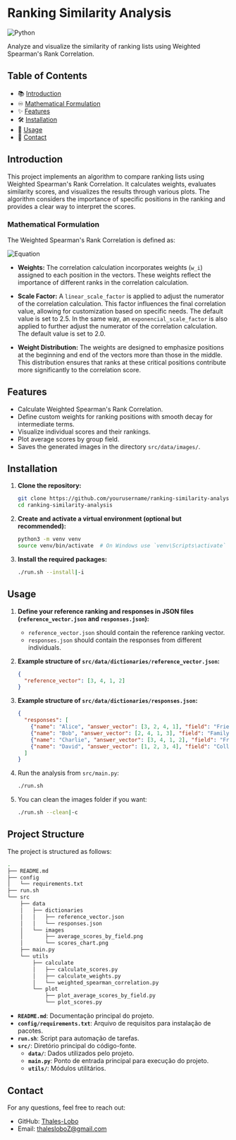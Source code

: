 # Ranking Similarity Analysis

![Python](https://img.shields.io/badge/python-3.7%2B-blue)

Analyze and visualize the similarity of ranking lists using Weighted Spearman's Rank Correlation.

## Table of Contents
- 📚 [Introduction](#introduction)
- ♾️ [Mathematical Formulation](#mathematical-formulation)
- ✨ [Features](#features)
- 🛠 [Installation](#installation)
- 🚀 [Usage](#usage)
- 📧 [Contact](#contact)

## Introduction
This project implements an algorithm to compare ranking lists using Weighted Spearman's Rank Correlation. It calculates weights, evaluates similarity scores, and visualizes the results through various plots. The algorithm considers the importance of specific positions in the ranking and provides a clear way to interpret the scores.
### Mathematical Formulation

The Weighted Spearman's Rank Correlation is defined as:

![Equation](https://miro.medium.com/v2/resize:fit:688/format:webp/1*CCl_9w_HKMZp8lFmrMz9FQ.png)

- **Weights:** The correlation calculation incorporates weights (`w_i`) assigned to each position in the vectors. These weights reflect the importance of different ranks in the correlation calculation.
  
- **Scale Factor:** A `linear_scale_factor` is applied to adjust the numerator of the correlation calculation. This factor influences the final correlation value, allowing for customization based on specific needs. The default value is set to 2.5. In the same way, an `exponencial_scale_factor` is also applied to further adjust the numerator of the correlation calculation. The default value is set to 2.0.

- **Weight Distribution:** The weights are designed to emphasize positions at the beginning and end of the vectors more than those in the middle. This distribution ensures that ranks at these critical positions contribute more significantly to the correlation score.

## Features
- Calculate Weighted Spearman's Rank Correlation.
- Define custom weights for ranking positions with smooth decay for intermediate terms.
- Visualize individual scores and their rankings.
- Plot average scores by group field.
- Saves the generated images in the directory `src/data/images/`.

## Installation
1. **Clone the repository:**
    ```bash
    git clone https://github.com/yourusername/ranking-similarity-analysis.git
    cd ranking-similarity-analysis
    ```

2. **Create and activate a virtual environment (optional but recommended):**
    ```bash
    python3 -m venv venv
    source venv/bin/activate  # On Windows use `venv\Scripts\activate`
    ```

3. **Install the required packages:**
    ```bash
    ./run.sh --install|-i
    ```

## Usage
1. **Define your reference ranking and responses in JSON files (`reference_vector.json` and `responses.json`):**
    - `reference_vector.json` should contain the reference ranking vector.
    - `responses.json` should contain the responses from different individuals.

2. **Example structure of `src/data/dictionaries/reference_vector.json`:**
    ```json
    {
      "reference_vector": [3, 4, 1, 2]
    }
    ```

3. **Example structure of `src/data/dictionaries/responses.json`:**
    ```json
    {
      "responses": [
        {"name": "Alice", "answer_vector": [3, 2, 4, 1], "field": "Friends"},
        {"name": "Bob", "answer_vector": [2, 4, 1, 3], "field": "Family"},
        {"name": "Charlie", "answer_vector": [3, 4, 1, 2], "field": "Friends"},
        {"name": "David", "answer_vector": [1, 2, 3, 4], "field": "Colleagues"}
      ]
    }
    ```

4. Run the analysis from `src/main.py`:
    ```bash
    ./run.sh
    ```

5. You can clean the images folder if you want:
    ```bash
    ./run.sh --clean|-c
    ```

## Project Structure
The project is structured as follows:

```bash
.
├── README.md
├── config
│   └── requirements.txt
├── run.sh
└── src
    ├── data
    │   ├── dictionaries
    │   │   ├── reference_vector.json
    │   │   └── responses.json
    │   └── images
    │       ├── average_scores_by_field.png
    │       └── scores_chart.png
    ├── main.py
    └── utils
        ├── calculate
        │   ├── calculate_scores.py
        │   ├── calculate_weights.py
        │   └── weighted_spearman_correlation.py
        └── plot
            ├── plot_average_scores_by_field.py
            └── plot_scores.py
```

- **`README.md`**: Documentação principal do projeto.
- **`config/requirements.txt`**: Arquivo de requisitos para instalação de pacotes.
- **`run.sh`**: Script para automação de tarefas.
- **`src/`**: Diretório principal do código-fonte.
  - **`data/`**: Dados utilizados pelo projeto.
  - **`main.py`**: Ponto de entrada principal para execução do projeto.
  - **`utils/`**: Módulos utilitários.

## Contact
For any questions, feel free to reach out:
- GitHub: [Thales-Lobo](https://github.com/Thales-Lobo)
- Email: thalesloboZ@gmail.com
